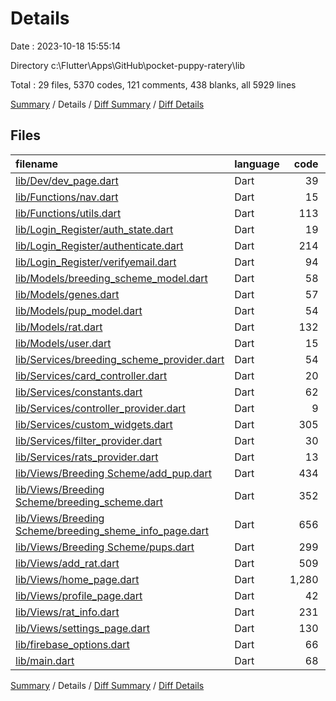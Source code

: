 # Details

Date : 2023-10-18 15:55:14

Directory c:\\Flutter\\Apps\\GitHub\\pocket-puppy-ratery\\lib

Total : 29 files,  5370 codes, 121 comments, 438 blanks, all 5929 lines

[Summary](results.md) / Details / [Diff Summary](diff.md) / [Diff Details](diff-details.md)

## Files
| filename | language | code | comment | blank | total |
| :--- | :--- | ---: | ---: | ---: | ---: |
| [lib/Dev/dev_page.dart](/lib/Dev/dev_page.dart) | Dart | 39 | 0 | 5 | 44 |
| [lib/Functions/nav.dart](/lib/Functions/nav.dart) | Dart | 15 | 0 | 4 | 19 |
| [lib/Functions/utils.dart](/lib/Functions/utils.dart) | Dart | 113 | 3 | 25 | 141 |
| [lib/Login_Register/auth_state.dart](/lib/Login_Register/auth_state.dart) | Dart | 19 | 0 | 3 | 22 |
| [lib/Login_Register/authenticate.dart](/lib/Login_Register/authenticate.dart) | Dart | 214 | 3 | 24 | 241 |
| [lib/Login_Register/verifyemail.dart](/lib/Login_Register/verifyemail.dart) | Dart | 94 | 0 | 15 | 109 |
| [lib/Models/breeding_scheme_model.dart](/lib/Models/breeding_scheme_model.dart) | Dart | 58 | 0 | 6 | 64 |
| [lib/Models/genes.dart](/lib/Models/genes.dart) | Dart | 57 | 0 | 13 | 70 |
| [lib/Models/pup_model.dart](/lib/Models/pup_model.dart) | Dart | 54 | 0 | 5 | 59 |
| [lib/Models/rat.dart](/lib/Models/rat.dart) | Dart | 132 | 13 | 21 | 166 |
| [lib/Models/user.dart](/lib/Models/user.dart) | Dart | 15 | 0 | 3 | 18 |
| [lib/Services/breeding_scheme_provider.dart](/lib/Services/breeding_scheme_provider.dart) | Dart | 54 | 0 | 9 | 63 |
| [lib/Services/card_controller.dart](/lib/Services/card_controller.dart) | Dart | 20 | 0 | 6 | 26 |
| [lib/Services/constants.dart](/lib/Services/constants.dart) | Dart | 62 | 1 | 10 | 73 |
| [lib/Services/controller_provider.dart](/lib/Services/controller_provider.dart) | Dart | 9 | 0 | 4 | 13 |
| [lib/Services/custom_widgets.dart](/lib/Services/custom_widgets.dart) | Dart | 305 | 5 | 38 | 348 |
| [lib/Services/filter_provider.dart](/lib/Services/filter_provider.dart) | Dart | 30 | 0 | 7 | 37 |
| [lib/Services/rats_provider.dart](/lib/Services/rats_provider.dart) | Dart | 13 | 0 | 5 | 18 |
| [lib/Views/Breeding Scheme/add_pup.dart](/lib/Views/Breeding%20Scheme/add_pup.dart) | Dart | 434 | 3 | 27 | 464 |
| [lib/Views/Breeding Scheme/breeding_scheme.dart](/lib/Views/Breeding%20Scheme/breeding_scheme.dart) | Dart | 352 | 1 | 25 | 378 |
| [lib/Views/Breeding Scheme/breeding_sheme_info_page.dart](/lib/Views/Breeding%20Scheme/breeding_sheme_info_page.dart) | Dart | 656 | 11 | 36 | 703 |
| [lib/Views/Breeding Scheme/pups.dart](/lib/Views/Breeding%20Scheme/pups.dart) | Dart | 299 | 0 | 9 | 308 |
| [lib/Views/add_rat.dart](/lib/Views/add_rat.dart) | Dart | 509 | 33 | 29 | 571 |
| [lib/Views/home_page.dart](/lib/Views/home_page.dart) | Dart | 1,280 | 33 | 57 | 1,370 |
| [lib/Views/profile_page.dart](/lib/Views/profile_page.dart) | Dart | 42 | 0 | 5 | 47 |
| [lib/Views/rat_info.dart](/lib/Views/rat_info.dart) | Dart | 231 | 3 | 20 | 254 |
| [lib/Views/settings_page.dart](/lib/Views/settings_page.dart) | Dart | 130 | 0 | 13 | 143 |
| [lib/firebase_options.dart](/lib/firebase_options.dart) | Dart | 66 | 12 | 6 | 84 |
| [lib/main.dart](/lib/main.dart) | Dart | 68 | 0 | 8 | 76 |

[Summary](results.md) / Details / [Diff Summary](diff.md) / [Diff Details](diff-details.md)
